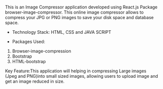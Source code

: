 This is an Image Compressor application developed using React.js Package browser-image-compressor. This online image compressor allows to compress your JPG or PNG images to save your disk space and database space.

- Technology Stack:
  HTML, CSS and JAVA SCRIPT

- Packages Used:
 1. Browser-image-compression
 2. Bootstrap
 3. HTML-bootstrap

Key Feature:This application will helping in compressing Large images (Jpeg and PNG)into small sized images, allowing users to upload image and get an image reduced in size.
